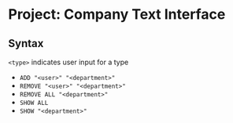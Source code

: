# Project: Company Text Interface

## Syntax
`<type>` indicates user input for a type
- `ADD "<user>" "<department>"` 
- `REMOVE "<user>" "<department>"`
- `REMOVE ALL "<department>"`
- `SHOW ALL`
- `SHOW "<department>"`